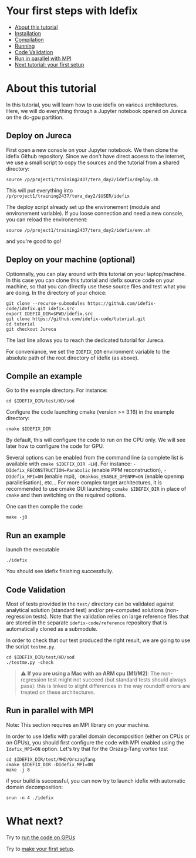 # Your first steps with Idefix

<!-- toc -->

- [About this tutorial](#about)
- [Installation](#installation)
- [Compilation](#compilation)
- [Running](#running)
- [Code Validation](#validation)
- [Run in parallel with MPI](#mpi)
- [Next tutorial: your first setup](#next)

<!-- tocstop -->
<a id="about"></a>
# About this tutorial

In this tutorial, you will learn how to use idefix on various architectures. Here, we will do everything through a Jupyter notebook opened on Jureca on the dc-gpu partition.

## Deploy on Jureca

First open a new console on your Jupyter notebook. We then clone the idefix Github repository. Since we don't have direct access to the internet, we use a small script to copy the sources and the tutorial from a shared directory:

```shell
source /p/project1/training2437/tera_day2/idefix/deploy.sh
```

This will put everything into `/p/project1/training2437/tera_day2/$USER/idefix`

The deploy script already set up the environement (module and environement variable). If you loose connection and need a new console, you can reload the environement:

```shell
source /p/project1/training2437/tera_day2/idefix/env.sh
```

and you're good to go!

## Deploy on your machine (optional)

Optionnally, you can play around with this tutorial on your laptop/machine. In this case you can clone this tutorial and idefix source code on your machine, so that you can directly use these source files and test what you are doing. In the directory of your choice:

```shell
git clone --recurse-submodules https://github.com/idefix-code/idefix.git idefix.src
export IDEFIX_DIR=$PWD/idefix.src
git clone https://github.com/idefix-code/tutorial.git
cd tutorial
git checkout Jureca
```
The last line allows you to reach the dedicated tutorial for Jureca.

For conveniance, we set the `IDEFIX_DIR` environment variable to the absolute path of the root directory of idefix (as above). 

<a id="compilation"></a>
## Compile an example

Go to the example directory.
For instance:

```shell
cd $IDEFIX_DIR/test/HD/sod
```

Configure the code launching cmake (version >= 3.16) in the example directory:

```shell
cmake $IDEFIX_DIR
```

By default, this will configure the code to run on the CPU only. We will see later how to configure the code for GPU.

Several options can be enabled from the command line (a complete list is available with `cmake $IDEFIX_DIR -LH`). For instance: `-DIdefix_RECONSTRUCTION=Parabolic` (enable PPM reconstruction), `-DIdefix_MPI=ON` (enable mpi), `-DKokkos_ENABLE_OPENMP=ON` (enable openmp parallelisation), etc... For more complex target architectures, it is recommended to use cmake GUI launching `ccmake $IDEFIX_DIR` in place of `cmake` and then switching on the required options.

One can then compile the code:

```shell
make -j8
```

<a id="running"></a>
## Run an example

launch the executable

```shell
./idefix
```

You should see idefix finishing successfully.
<a id="validation"></a>
## Code Validation

Most of tests provided in the `test/` directory can be validated against analytical solution (standard test)
and/or pre-computed solutions (non-regression tests). Note that the validation relies on large reference
files that are stored in the separate `idefix-code/reference` repository that is automatically cloned as a submodule.

In order to check that our test produced the right result, we are going to use the script `testme.py`. 

```sell
cd $IDEFIX_DIR/test/HD/sod
./testme.py -check
```

> :warning: **If you are using a Mac with an ARM cpu (M1/M2)**: The non-regression test might not succeed (but standard tests should always pass): this is linked to slight differences in the way roundoff errors are treated on these architectures.
<a id="mpi"></a>
## Run in parallel with MPI

Note: This section requires an MPI library on your machine.

In order to use Idefix with parallel domain decomposition (either on CPUs or on GPUs), you should first configure the code with MPI enabled using the `Idefix_MPI=ON` option. Let's try that for the Orszag-Tang vortex test

```shell
cd $IDEFIX_DIR/test/MHD/OrszagTang
cmake $IDEFIX_DIR -DIdefix_MPI=ON
make -j 8
```

if your build is successful, you can now try to launch idefix with automatic domain decomposition:

```shell
srun -n 4 ./idefix
```

<a id="next"></a>
# What next?

Try to [run the code on GPUs](./RunningOnGPUs.md)

Try to [make your first setup](../SimpleSetup/README.md).

